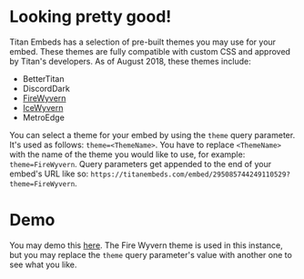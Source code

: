 # Looking pretty good!

Titan Embeds has a selection of pre-built themes you may use for your embed. These themes are fully compatible with custom CSS and approved by Titan's developers. As of August 2018, these themes include:

* BetterTitan
* DiscordDark
* [FireWyvern](https://titanembeds.com/static/themes/FireWyvern/promo/promo.png)
* [IceWyvern](https://titanembeds.com/static/themes/IceWyvern/promo/promo.png)
* MetroEdge

You can select a theme for your embed by using the ``theme`` query parameter. It's used as follows:
```theme=<ThemeName>```.
You have to replace ``<ThemeName>`` with the name of the theme you would like to use, for example: ``theme=FireWyvern``. Query parameters get appended to the end of your embed's URL like so: ``https://titanembeds.com/embed/295085744249110529?theme=FireWyvern``.

# Demo

You may demo this [here](https://titanembeds.com/embed/295085744249110529?theme=FireWyvern). The Fire Wyvern theme is used in this instance, but you may replace the ``theme`` query parameter's value with another one to see what you like.